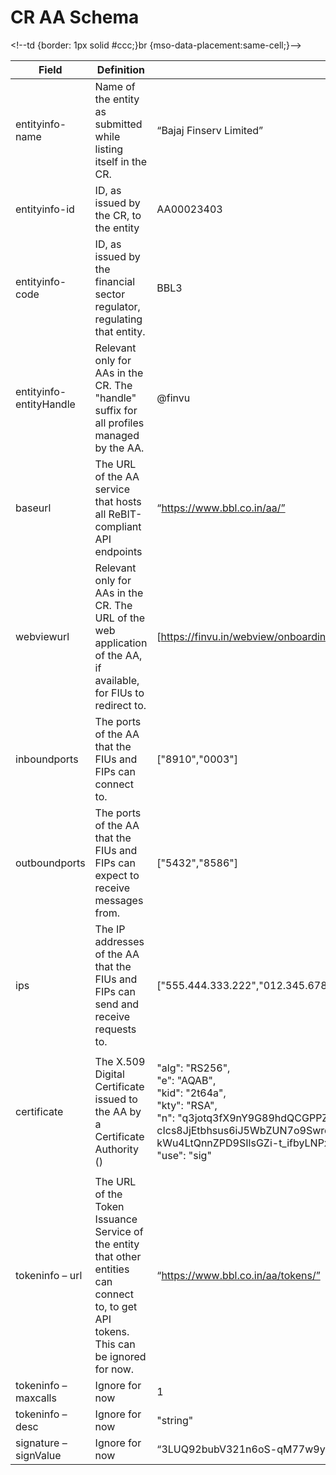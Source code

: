 # CR AA Schema

\<!--td {border: 1px solid #ccc;}br {mso-data-placement:same-cell;}-->

| Field                   | Definition                                                                                                                              | Example                                                                                                                                                                                                                                                                                                                                                                                                                                                       |
| ----------------------- | --------------------------------------------------------------------------------------------------------------------------------------- | ------------------------------------------------------------------------------------------------------------------------------------------------------------------------------------------------------------------------------------------------------------------------------------------------------------------------------------------------------------------------------------------------------------------------------------------------------------- |
| entityinfo-name         | Name of the entity as submitted while listing itself in the CR.                                                                         | “Bajaj Finserv Limited”                                                                                                                                                                                                                                                                                                                                                                                                                                       |
| entityinfo-id           | ID, as issued by the CR, to the entity                                                                                                  | AA00023403                                                                                                                                                                                                                                                                                                                                                                                                                                                    |
| entityinfo-code         | ID, as issued by the financial sector regulator, regulating that entity.                                                                | BBL3                                                                                                                                                                                                                                                                                                                                                                                                                                                          |
| entityinfo-entityHandle | Relevant only for AAs in the CR. The "handle" suffix for all profiles managed by the AA.                                                | @finvu                                                                                                                                                                                                                                                                                                                                                                                                                                                        |
| baseurl                 | The URL of the AA service that hosts all ReBIT-compliant API endpoints                                                                  | “https://www.bbl.co.in/aa/”                                                                                                                                                                                                                                                                                                                                                                                                                                   |
| webviewurl              | Relevant only for AAs in the CR. The URL of the web application of the AA, if available, for FIUs to redirect to.                       | [https://finvu.in/webview/onboarding/webview-login](https://finvu.in/webview/onboarding/webview-login)                                                                                                                                                                                                                                                                                                                                                        |
| inboundports            | The ports of the AA that the FIUs and FIPs can connect to.                                                                              | \["8910","0003"]                                                                                                                                                                                                                                                                                                                                                                                                                                              |
| outboundports           | The ports of the AA that the FIUs and FIPs can expect to receive messages from.                                                         | \["5432","8586"]                                                                                                                                                                                                                                                                                                                                                                                                                                              |
| ips                     | The IP addresses of the AA that the FIUs and FIPs can send and receive requests to.                                                     | \["555.444.333.222","012.345.678.901"]                                                                                                                                                                                                                                                                                                                                                                                                                        |
| certificate             | The X.509 Digital Certificate issued to the AA by a Certificate Authority ()                                                            | <p>"alg": "RS256",<br>"e": "AQAB",<br>"kid": "2t64a",<br>"kty": "RSA",<br>"n": "q3jotq3fX9nY9G89hdQCGPPZspzPpjjr5MO3qJRRhhPR7GDN1pgVAWoPHJlzx9Uvu43jgMKDU-f_05hbM-cIcs8JjEtbhsus6iJ5WbZUN7o9SwroDpCMTHaEf14CKzsk1088_Ub9ITX8769da2NLWvtiP6jmt0gauf60hY9iwY3BRnE91aL_Wd_CIXuS9pouCHeUP9CyNYWt8sdAoycuiv9utaRSTdLRrjcOmo-kWu4LtQnnZPD9SIlsGZi-t_ifbyLNPxz1CK2mY9oko2GE-aFkfHUI-1TACids1Y8fv1NACRGjMU4HsvuFjoNrYgxwTE8TDzwDNDnhJ-4tzULUBw'",<br>"use": "sig"</p> |
| tokeninfo – url         | The URL of the Token Issuance Service of the entity that other entities can connect to, to get API tokens. This can be ignored for now. | “https://www.bbl.co.in/aa/tokens/”                                                                                                                                                                                                                                                                                                                                                                                                                            |
| tokeninfo – maxcalls    | Ignore for now                                                                                                                          | 1                                                                                                                                                                                                                                                                                                                                                                                                                                                             |
| tokeninfo – desc        | Ignore for now                                                                                                                          | "string"                                                                                                                                                                                                                                                                                                                                                                                                                                                      |
| signature – signValue   | Ignore for now                                                                                                                          | “3LUQ92bubV321n6oS-qM77w9yqQAV0DXLreOf7iC\_-sgapjYPhHYyI3jc6gsnYL”                                                                                                                                                                                                                                                                                                                                                                                            |
